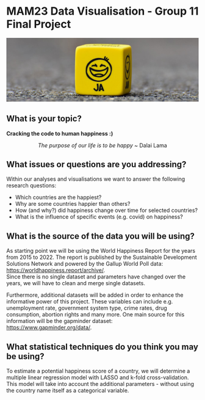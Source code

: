 # MAM23 Data Visualisation - Group 11 Final Project

![smiley](/images/smiley_cube.jpg)

## What is your topic?

**Cracking the code to human happiness :)**

<p align="center">
<i>The purpose of our life is to be happy</i>
~ Dalai Lama
</p>


## What issues or questions are you addressing?

Within our analyses and visualisations we want to answer the following research questions:
- Which countries are the happiest?
- Why are some countries happier than others?
- How (and why?) did happiness change over time for selected countries?
- What is the influence of specific events (e.g. covid) on happiness?


## What is the source of the data you will be using? 

As starting point we will be using the World Happiness Report for the years from 2015 to 2022.  The report is published by the Sustainable Development Solutions Network and powered by the Gallup World Poll data: https://worldhappiness.report/archive/. \
Since there is no single dataset and parameters have changed over the years, we will have to clean and merge single datasets.

Furthermore, additional datasets will be added in order to enhance the informative power of this project. These variables can include e.g. unemployment rate, government system type, crime rates, drug consumption, abortion rights and many more. One main source for this information will be the gapminder dataset: https://www.gapminder.org/data/.


## What statistical techniques do you think you may be using?

To estimate a potential happiness score of a country, we will determine a multiple linear regression model with LASSO and k-fold cross-validation. This model will take into account the additional parameters - without using the country name itself as a categorical variable. 

